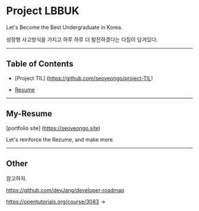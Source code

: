 # Project LBBUK
 Let's Become the Best Undergraduate in Korea.
 
성장형 사고방식을 가지고 하루 하루 더 발전하겠다는 다짐이 담겨있다.


---

## Table of Contents

* [Project TIL] (https://github.com/seoyeongo/project-TIL)

* [Resume](#My-Resume)


---

## My-Resume

[portfolio site] (https://seoyeongo.site)

Let's reinforce the Rezume, and make more.


---

## Other 

참고하자.

https://github.com/devJang/developer-roadmap

https://opentutorials.org/course/3083         -> 
